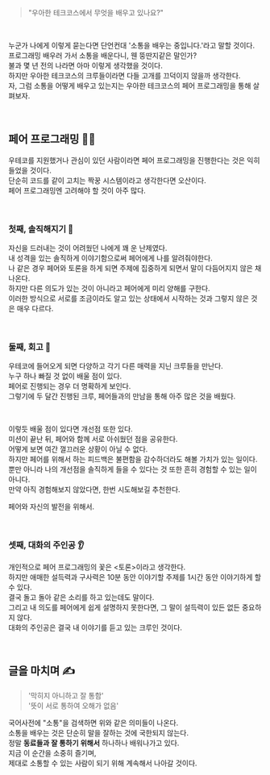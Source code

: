 
> "우아한 테크코스에서 무엇을 배우고 있나요?"

<br>

누군가 나에게 이렇게 묻는다면 단언컨대 '소통을 배우는 중입니다.'라고 말할 것이다.<br>
프로그래밍 배우러 가서 소통을 배운다니, 웬 뚱딴지같은 말인가?<br>
불과 몇 년 전의 나라면 아마 이렇게 생각했을 것이다.<br>
하지만 우아한 테크코스의 크루들이라면 다들 고개를 끄덕이지 않을까 생각한다.<br>
자, 그럼 소통을 어떻게 배우고 있는지는 우아한 테크코스의 페어 프로그래밍을 통해 살펴보자.<br>

<br>

## 페어 프로그래밍 👭👫

우테코를 지원했거나 관심이 있던 사람이라면 페어 프로그래밍을 진행한다는 것은 익히 들었을 것이다.<br>
단순히 코드를 같이 고치는 짝꿍 시스템이라고 생각한다면 오산이다.<br>
페어 프로그래밍엔 고려해야 할 것이 아주 많다.<br>

<br>

### 첫째, 솔직해지기 👀
자신을 드러내는 것이 어려웠던 나에게 꽤 운 난제였다.<br>
내 성격을 있는 솔직하게 이야기함으로써 페어에게 나를 알려줘야한다.<br>
나 같은 경우 페어와 토론을 하게 되면 주제에 집중하게 되면서 말이 다듬어지지 않은 채 나온다.<br>
하지만 다른 의도가 있는 것이 아니라고 페어에게 미리 양해를 구한다.<br>
이러한 방식으로 서로를 조금이라도 알고 있는 상태에서 시작하는 것과 그렇지 않은 것은 매우 다르다.<br>

<br>

### 둘째, 회고 🧐
우테코에 들어오게 되면 다양하고 각기 다른 매력을 지닌 크루들을 만난다.<br>
누구 하나 빠질 것 없이 배울 점이 있다.<br>
페어로 진행되는 경우 더 명확하게 보인다.<br>
그렇기에 두 달간 진행된 크루, 페어들과의 만남을 통해 아주 많은 것을 배웠다.<br>

<br>

이렇듯 배울 점이 있다면 개선점 또한 있다.<br>
미션이 끝난 뒤, 페어와 함께 서로 아쉬웠던 점을 공유한다.<br>
어떻게 보면 여간 껄끄러운 상황이 아닐 수 없다.<br>
하지만 페어를 위해서 하는 피드백은 불편함을 감수하더라도 해볼 가치가 있는 일이다.<br>
뿐만 아니라 나의 개선점을 솔직하게 들을 수 있다는 것 또한 흔히 경험할 수 있는 일이 아니다.<br>
만약 아직 경험해보지 않았다면, 한번 시도해보길 추천한다.<br>

페어와 자신의 발전을 위해서.<br>

<br>

### 셋째, 대화의 주인공 👂
개인적으로 페어 프로그래밍의 꽃은 <토론>이라고 생각한다.<br>
하지만 애매한 설득력과 구사력은 10분 동안 이야기할 주제를 1시간 동안 이야기하게 할 수 있다.<br>
결국 돌고 돌아 같은 소리를 하고 있는데도 말이다.<br>
그리고 내 의도를 페어에게 쉽게 설명하지 못한다면, 그 말이 설득력이 있든 없든 중요하지 않다.<br>
대화의 주인공은 결국 내 이야기를 듣고 있는 크루인 것이다.<br>

<br>
 
## 글을 마치며 ✍️

> '막히지 아니하고 잘 통함'<br>
> '뜻이 서로 통하여 오해가 없음'

국어사전에 "소통"을 검색하면 위와 같은 의미들이 나온다.<br>
소통을 배우는 것은 단순히 말을 잘하는 것에 국한되지 않는다.<br>
정말 **동료들과 잘 통하기 위해서** 하나하나 배워나가고 있다.<br>
지금 이 순간을 소중히 즐기며,<br>
제대로 소통할 수 있는 사람이 되기 위해 계속해서 나아갈 것이다.<br>
